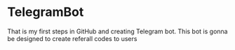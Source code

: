 # TelegramBot
That is my first steps in GitHub and creating Telegram bot. This bot is gonna be designed to create referall codes to users
